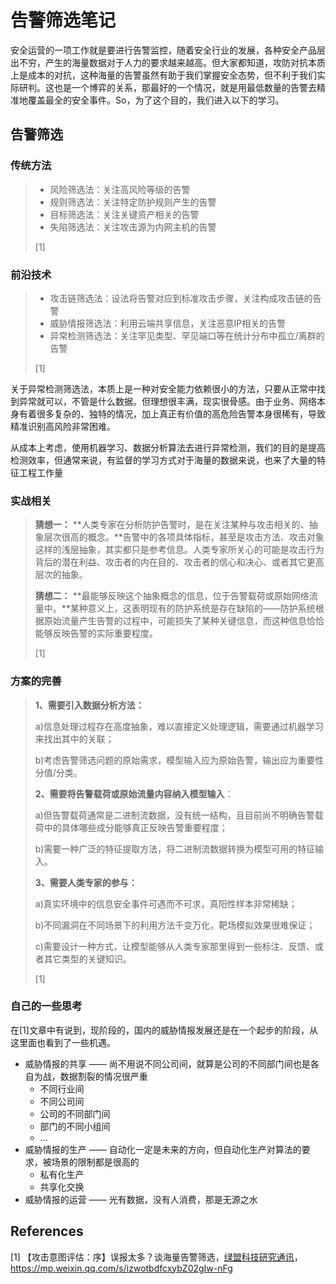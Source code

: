 # 告警筛选笔记

安全运营的一项工作就是要进行告警监控，随着安全行业的发展，各种安全产品层出不穷，产生的海量数据对于人力的要求越来越高。但大家都知道，攻防对抗本质上是成本的对抗，这种海量的告警虽然有助于我们掌握安全态势，但不利于我们实际研判。这也是一个博弈的关系，那最好的一个情况，就是用最低数量的告警去精准地覆盖最全的安全事件。So，为了这个目的，我们进入以下的学习。



## 告警筛选

### 传统方法

>   -   风险筛选法：关注高风险等级的告警
>   -   规则筛选法：关注特定防护规则产生的告警
>   -   目标筛选法：关注关键资产相关的告警
>   -   失陷筛选法：关注攻击源为内网主机的告警
>
>   [1]



### 前沿技术

>   -   攻击链筛选法：设法将告警对应到标准攻击步骤，关注构成攻击链的告警
>   -   威胁情报筛选法：利用云端共享信息，关注恶意IP相关的告警
>   -   异常检测筛选法：关注罕见类型、罕见端口等在统计分布中孤立/离群的告警
>
>   [1]

关于异常检测筛选法，本质上是一种对安全能力依赖很小的方法，只要从正常中找到异常就可以，不管是什么数据。但理想很丰满，现实很骨感。由于业务、网络本身有着很多复杂的、独特的情况，加上真正有价值的高危险告警本身很稀有，导致精准识别高风险非常困难。

从成本上考虑，使用机器学习、数据分析算法去进行异常检测，我们的目的是提高检测效率，但通常来说，有监督的学习方式对于海量的数据来说，也来了大量的特征工程工作量





### 实战相关

>   **猜想一：** **人类专家在分析防护告警时，是在关注某种与攻击相关的、抽象层次很高的概念。**告警中的各项具体指标，甚至是攻击方法、攻击对象这样的浅层抽象，其实都只是参考信息。人类专家所关心的可能是攻击行为背后的潜在利益、攻击者的内在目的、攻击者的信心和决心、或者其它更高层次的抽象。
>
>   **猜想二：** **最能够反映这个抽象概念的信息，位于告警载荷或原始网络流量中。**某种意义上，这表明现有的防护系统是存在缺陷的——防护系统根据原始流量产生告警的过程中，可能损失了某种关键信息，而这种信息恰恰能够反映告警的实际重要程度。
>
>   [1]



### 方案的完善

>   **1、需要引入数据分析方法：**
>
>   a)信息处理过程存在高度抽象，难以直接定义处理逻辑，需要通过机器学习来找出其中的关联；
>
>   b)考虑告警筛选问题的原始需求，模型输入应为原始告警，输出应为重要性分值/分类。
>
>   **2、需要将告警载荷或原始流量内容纳入模型输入**：
>
>   a)但告警载荷通常是二进制流数据，没有统一结构，且目前尚不明确告警载荷中的具体哪些成分能够真正反映告警重要程度；
>
>   b)需要一种广泛的特征提取方法，将二进制流数据转换为模型可用的特征输入。
>
>   **3、需要人类专家的参与：**
>
>   a)真实环境中的信息安全事件可遇而不可求，真阳性样本非常稀缺；
>
>   b)不同漏洞在不同场景下的利用方法千变万化，靶场模拟效果很难保证；
>
>   c)需要设计一种方式，让模型能够从人类专家那里得到一些标注、反馈、或者其它类型的关键知识。
>
>   [1]



### 自己的一些思考

在[1]文章中有说到，现阶段的，国内的威胁情报发展还是在一个起步的阶段，从这里面也看到了一些机遇。

-   威胁情报的共享 —— 尚不用说不同公司间，就算是公司的不同部门间也是各自为战，数据割裂的情况很严重
    -   不同行业间
    -   不同公司间
    -   公司的不同部门间
    -   部门的不同小组间
    -   ...
-   威胁情报的生产 —— 自动化一定是未来的方向，但自动化生产对算法的要求，被场景的限制都是很高的
    -   私有化生产
    -   共享化交换
-   威胁情报的运营 —— 光有数据，没有人消费，那是无源之水



## References

\[1] 【攻击意图评估：序】误报太多？谈海量告警筛选，[绿盟科技研究通讯](javascript:void(0);)， https://mp.weixin.qq.com/s/izwotbdfcxybZ02gIw-nFg